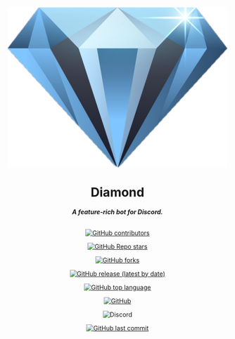 <div align="center">
  <img src="./images/diamond.png" align="center" width='500'>
  <br>
  <h1>Diamond</h1>
  <strong><i>A feature-rich bot for Discord.</i></strong>
  <br>
  <br>

  
  <a href="https://github.com/Galaxy-Coding/diamond-bot"><img alt="GitHub contributors" src="https://img.shields.io/github/contributors/galaxy-coding/diamond-bot?style=for-the-badge"></a>

  <a href="https://github.com/Galaxy-Coding/diamond-bot"><img alt="GitHub Repo stars" src="https://img.shields.io/github/stars/galaxy-coding/diamond-bot?style=for-the-badge"></a>

  <a href="https://github.com/Galaxy-Coding/diamond-bot/fork"><img alt="GitHub forks" src="https://img.shields.io/github/forks/galaxy-coding/diamond-bot?style=for-the-badge"></a>

  <a href="https://github.com/Galaxy-Coding/diamond-bot"><img alt="GitHub release (latest by date)" src="https://img.shields.io/github/v/release/galaxy-coding/diamond-bot?style=for-the-badge"></a>

  <a href="https://github.com/Galaxy-Coding/diamond-bot"><img alt="GitHub top language" src="https://img.shields.io/github/languages/top/galaxy-coding/diamond-bot?style=for-the-badge&color=yellow"></a>

  <a href="https://github.com/Galaxy-Coding/diamond-bot"><img alt="GitHub" src="https://img.shields.io/github/license/galaxy-coding/diamond-bot?style=for-the-badge"></a>

  <img alt="Discord" src="https://img.shields.io/discord/776207512168955915?label=discord&style=for-the-badge">

<a href="https://github.com/Galaxy-Coding/diamond-bot"><img alt="GitHub last commit" src="https://img.shields.io/github/last-commit/galaxy-coding/diamond-bot?style=for-the-badge"></a>
<br>
</div>
